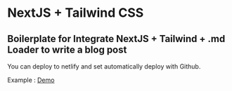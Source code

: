 # NextJS + Tailwind CSS

## Boilerplate for Integrate NextJS + Tailwind + .md Loader to write a blog post

You can deploy to netlify and set automatically deploy with Github.

Example : [Demo](https://teofilus.netlify.com/)